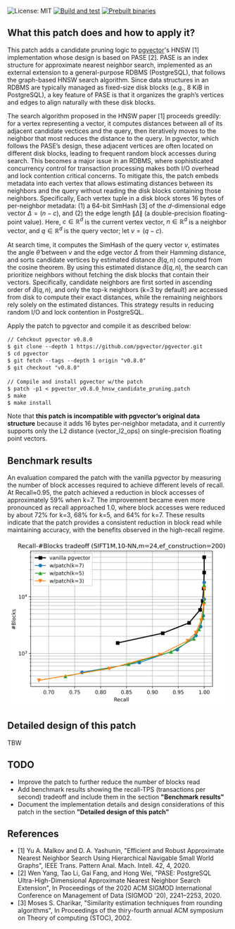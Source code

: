 ![License: MIT](https://img.shields.io/badge/License-MIT-blue.svg)
[![Build and test](https://github.com/maropu/pgvector_hnsw_candidate_pruning_patch/actions/workflows/BuildAndTests.yml/badge.svg)](https://github.com/maropu/pgvector_hnsw_candidate_pruning_patch/actions/workflows/BuildAndTests.yml)
[![Prebuilt binaries](https://github.com/maropu/pgvector_hnsw_candidate_pruning_patch/actions/workflows/ExtensionDistribution.yml/badge.svg)](https://github.com/maropu/pgvector_hnsw_candidate_pruning_patch/actions/workflows/ExtensionDistribution.yml)

## What this patch does and how to apply it?

This patch adds a candidate pruning logic to [pgvector](https://github.com/pgvector/pgvector)'s HNSW [1] implementation whose design is based on PASE [2].
PASE is an index structure for approximate nearest neighbor search, implemented as an external extension to a general-purpose RDBMS (PostgreSQL),
that follows the graph-based HNSW search algorithm. Since data structures in an RDBMS are typically managed as fixed-size disk blocks
(e.g., 8 KiB in PostgreSQL), a key feature of PASE is that it organizes the graph’s vertices and edges to align naturally with these disk blocks.

The search algorithm proposed in the HNSW paper [1] proceeds greedily: for a vertex representing a vector, it computes distances
between all of its adjacent candidate vectices and the query, then iteratively moves to the neighbor that most reduces the distance to the query.
In pgvector, which follows the PASE’s design, these adjacent vertices are often located on different disk blocks, leading to frequent random block accesses during search.
This becomes a major issue in an RDBMS, where sophisticated concurrency control for transaction processing makes both I/O overhead and lock contention critical concerns.
To mitigate this, the patch embeds metadata into each vertex that allows estimating distances between its neighbors and the query
without reading the disk blocks containing those neighbors.
Specifically, Each vertex tuple in a disk block stores 16 bytes of per-neighbor metadata:
(1) a 64-bit SimHash [3] of the $d$-dimensional edge vector $\Delta = (n - c)$, and (2) the edge length $\lVert \Delta \rVert$ (a double-precision floating-point value).
Here, $c \in \mathbb{R}^d$ is the current vertex vector, $n \in \mathbb{R}^d$ is a neighbor vector, and $q \in \mathbb{R}^d$ is the query vector; let $v = (q - c)$.

At search time, it computes the SimHash of the query vector $v$, estimates the angle $\hat{\theta}$ between $v$ and the edge vector $\Delta$ from their Hamming distance,
and sorts candidate vertices by estimated distance $\widehat{d}(q,n)$ computed from the cosine theorem. 
By using this estimated distance $\widehat{d}(q,n)$, the search can prioritize neighbors without fetching the disk blocks that contain their vectors.
Specifically, candidate neighbors are first sorted in ascending order of $\widehat{d}(q,n)$,
and only the top-k neighbors (k=3 by default) are accessed from disk to compute their exact distances,
while the remaining neighbors rely solely on the estimated distances. This strategy results in reducing random I/O and lock contention in PostgreSQL.

Apply the patch to pgvector and compile it as described below:

```shell
// Cehckout pgvector v0.8.0
$ git clone --depth 1 https://github.com/pgvector/pgvector.git
$ cd pgvector
$ git fetch --tags --depth 1 origin "v0.8.0"
$ git checkout "v0.8.0"

// Compile and install pgvector w/the patch
$ patch -p1 < pgvector_v0.8.0_hnsw_candidate_pruning.patch
$ make
$ make install
```

Note that **this patch is incompatible with pgvector’s original data structure** because it adds 16 bytes per-neighbor metadata, and
it currently supports only the L2 distance (vector_l2_ops) on single-precision floating point vectors.

## Benchmark results

An evaluation compared the patch with the vanilla pgvector by measuring the number of block accesses required to achieve different levels of recall.
At Recall≈0.95, the patch achieved a reduction in block accesses of approximately 59% when k=7. The improvement became even more pronounced as recall approached 1.0,
where block accesses were reduced by about 72% for k=3, 68% for k=5, and 64% for k=7. These results indicate that the patch provides a consistent reduction
in block read while maintaining accuracy, with the benefits observed in the high-recall regime.

<img src="resources/sift1m_recall_blocks_tradeoff.png" width="600">

## Detailed design of this patch

TBW

## TODO

 - Improve the patch to further reduce the number of blocks read
 - Add benchmark results showing the recall-TPS (transactions per second) tradeoff and include them in the section **"Benchmark results"**
 - Document the implementation details and design considerations of this patch in the section **"Detailed design of this patch"**

## References

 - [1] Yu A. Malkov and D. A. Yashunin, "Efficient and Robust Approximate Nearest Neighbor Search Using Hierarchical Navigable Small World Graphs", IEEE Trans. Pattern Anal. Mach. Intell. 42, 4, 2020.
 - [2] Wen Yang, Tao Li, Gai Fang, and Hong Wei, "PASE: PostgreSQL Ultra-High-Dimensional Approximate Nearest Neighbor Search Extension", In Proceedings of the 2020 ACM SIGMOD International Conference on Management of Data (SIGMOD '20), 2241–2253, 2020.
 - [3] Moses S. Charikar, "Similarity estimation techniques from rounding algorithms", In Proceedings of the thiry-fourth annual ACM symposium on Theory of computing (STOC), 2002.

